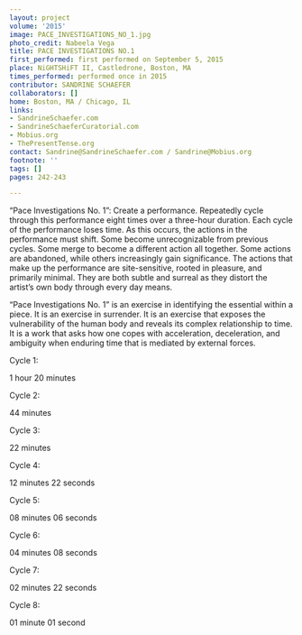 ```yaml
---
layout: project
volume: '2015'
image: PACE_INVESTIGATIONS_NO_1.jpg
photo_credit: Nabeela Vega
title: PACE INVESTIGATIONS NO.1
first_performed: first performed on September 5, 2015
place: NiGHTSHiFT II, Castledrone, Boston, MA
times_performed: performed once in 2015
contributor: SANDRINE SCHAEFER
collaborators: []
home: Boston, MA / Chicago, IL
links: 
- SandrineSchaefer.com
- SandrineSchaeferCuratorial.com
- Mobius.org
- ThePresentTense.org
contact: Sandrine@SandrineSchaefer.com / Sandrine@Mobius.org
footnote: ''
tags: []
pages: 242-243

---
```


“Pace Investigations No. 1”: Create a performance. Repeatedly cycle through this performance eight times over a three-hour duration. Each cycle of the performance loses time. As this occurs, the actions in the performance must shift. Some become unrecognizable from previous cycles. Some merge to become a different action all together. Some actions are abandoned, while others increasingly gain significance. The actions that make up the performance are site-sensitive, rooted in pleasure, and primarily minimal. They are both subtle and surreal as they distort the artist’s own body through every day means.

“Pace Investigations No. 1” is an exercise in identifying the essential within a piece. It is an exercise in surrender. It is an exercise that exposes the vulnerability of the human body and reveals its complex relationship to time. It is a work that asks how one copes with acceleration, deceleration, and ambiguity when enduring time that is mediated by external forces.

Cycle 1:

1 hour 20 minutes

Cycle 2:

44 minutes

Cycle 3:

22 minutes

Cycle 4:

12 minutes 22 seconds

Cycle 5:

08 minutes 06 seconds

Cycle 6:

04 minutes 08 seconds

Cycle 7:

02 minutes 22 seconds

Cycle 8:

01 minute 01 second
